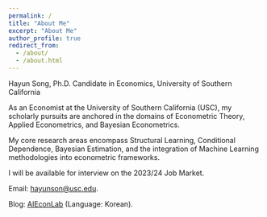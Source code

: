 ```yaml
---
permalink: /
title: "About Me"
excerpt: "About Me"
author_profile: true
redirect_from: 
  - /about/
  - /about.html
---
```

Hayun Song, Ph.D. Candidate in Economics, University of Southern California

As an Economist at the University of Southern California (USC), my scholarly pursuits are anchored in the domains of Econometric Theory, Applied Econometrics, and Bayesian Econometrics. 

My core research areas encompass Structural Learning, Conditional Dependence, Bayesian Estimation, and the integration of Machine Learning methodologies into econometric frameworks.

I will be available for interview on the 2023/24 Job Market.

Email: [hayunson@usc.edu](mailto:hayunson@usc.edu).

Blog: [AIEconLab](https://www.aieconlab.com/) (Language: Korean).
